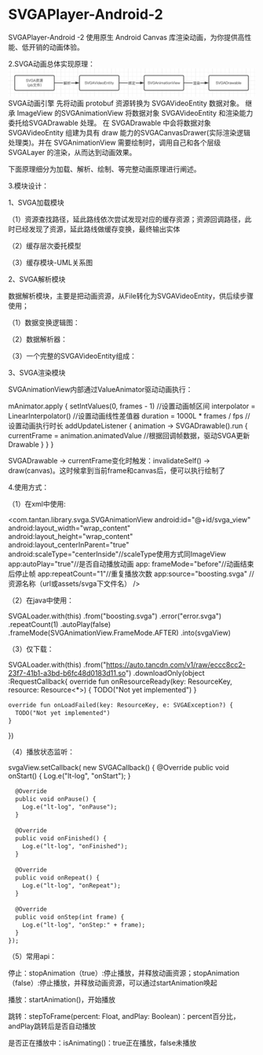 # SVGAPlayer-Android-2

SVGAPlayer-Android -2 使用原生 Android Canvas 库渲染动画，为你提供高性能、低开销的动画体验。

2.SVGA动画总体实现原理：
![Image text](https://raw.githubusercontent.com/freeutopia/SVGAPlayer-Android-2/main/images/1.png)
SVGA动画引擎 先将动画 protobuf 资源转换为 SVGAVideoEntity 数据对象。 继承 ImageView 的SVGAnimationView 将数据对象
SVGAVideoEntity 和渲染能力委托给SVGADrawable 处理。 在 SVGADrawable 中会将数据对象 SVGAVideoEntity 组建为具有 draw
能力的SVGACanvasDrawer(实际渲染逻辑处理类)。并在 SVGAnimationView 需要绘制时，调用自己和各个层级SVGALayer 的渲染，从而达到动画效果。

下面原理细分为加载、解析、绘制、等完整动画原理进行阐述。

3.模块设计：

1、SVGA加载模块

（1）资源查找路径，延此路线依次尝试发现对应的缓存资源；资源回调路径，此时已经发现了资源，延此路线做缓存变换，最终输出实体

（2）缓存层次委托模型

（3）缓存模块-UML关系图

2、SVGA解析模块

数据解析模块，主要是把动画资源，从File转化为SVGAVideoEntity，供后续步骤使用；

（1）数据变换逻辑图：

（2）数据解析器：

（3）一个完整的SVGAVideoEntity组成：

3、SVGA渲染模块

SVGAnimationView内部通过ValueAnimator驱动动画执行：

mAnimator.apply { setIntValues(0, frames - 1)          //设置动画帧区间 interpolator = LinearInterpolator()
//设置动画线性差值器 duration = 1000L * frames / fps //设置动画执行时长 addUpdateListener { animation ->
SVGADrawable().run { currentFrame = animation.animatedValue //根据回调帧数据，驱动SVGA更新Drawable } } }

SVGADrawable → currentFrame变化时触发：invalidateSelf() → draw(canvas)。这时候拿到当前frame和canvas后，便可以执行绘制了

4.使用方式：

（1）在xml中使用:

<com.tantan.library.svga.SVGAnimationView android:id="@+id/svga_view"
android:layout_width="wrap_content"
android:layout_height="wrap_content"
android:layout_centerInParent="true"
android:scaleType="centerInside"//scaleType使用方式同ImageView app:autoPlay="true"//是否自动播放动画 app:
frameMode="before"//动画结束后停止帧 app:repeatCount="1"//重复播放次数 app:source="boosting.svga"
//资源名称（url或assets/svga下文件名） />

（2）在java中使用：

SVGALoader.with(this)
.from("boosting.svga")
.error("error.svga")
.repeatCount(1)
.autoPlay(false)
.frameMode(SVGAnimationView.FrameMode.AFTER)
.into(svgaView)

（3）仅下载：

SVGALoader.with(this)
.from("https://auto.tancdn.com/v1/raw/eccc8cc2-23f7-41b1-a3bd-b6fc48d0183d11.so")
.downloadOnly(object :RequestCallback{ override fun onResourceReady(key: ResourceKey, resource:
Resource<*>) { TODO("Not yet implemented")
}

    override fun onLoadFailed(key: ResourceKey, e: SVGAException?) {
      TODO("Not yet implemented")
    }

})

（4）播放状态监听：

svgaView.setCallback(
new SVGACallback() { @Override public void onStart() { Log.e("lt-log", "onStart"); }

      @Override
      public void onPause() {
        Log.e("lt-log", "onPause");
      }

      @Override
      public void onFinished() {
        Log.e("lt-log", "onFinished");
      }

      @Override
      public void onRepeat() {
        Log.e("lt-log", "onRepeat");
      }

      @Override
      public void onStep(int frame) {
        Log.e("lt-log", "onStep:" + frame);
      }
    });

（5）常用api：

停止：stopAnimation（true）:停止播放，并释放动画资源；stopAnimation（false）:停止播放，并释放动画资源，可以通过startAnimation唤起

播放：startAnimation()，开始播放

跳转：stepToFrame(percent: Float, andPlay: Boolean)：percent百分比，andPlay跳转后是否自动播放

是否正在播放中：isAnimating()：true正在播放，false未播放
